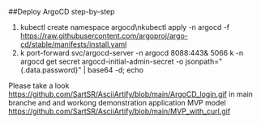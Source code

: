 ##Deploy ArgoCD step-by-step
1. kubectl create namespace argocd\nkubectl apply -n argocd -f https://raw.githubusercontent.com/argoproj/argo-cd/stable/manifests/install.yaml
 2. k port-forward svc/argocd-server -n argocd 8088:443&
 5066  k -n argocd get secret argocd-initial-admin-secret -o jsonpath="{.data.password}" | base64 -d; echo

 Please take a look https://github.com/SartSR/AsciiArtify/blob/main/ArgoCD_login.gif in main branche and and workong demonstration application MVP model  https://github.com/SartSR/AsciiArtify/blob/main/MVP_with_curl.gif

